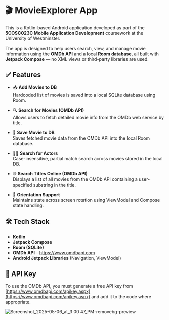 # 🎬 MovieExplorer App

This is a Kotlin-based Android application developed as part of the **5COSC023C Mobile Application Development** coursework at the University of Westminster.

The app is designed to help users search, view, and manage movie information using the **OMDb API** and a local **Room database**, all built with **Jetpack Compose** — no XML views or third-party libraries are used.

## ✅ Features

- 📥 **Add Movies to DB**  
  Hardcoded list of movies is saved into a local SQLite database using Room.

- 🔍 **Search for Movies (OMDb API)**  
  Allows users to fetch detailed movie info from the OMDb web service by title.

- 💾 **Save Movie to DB**  
  Saves fetched movie data from the OMDb API into the local Room database.

- 🧑‍🎤 **Search for Actors**  
  Case-insensitive, partial match search across movies stored in the local DB.

- 🌐 **Search Titles Online (OMDb API)**  
  Displays a list of all movies from the OMDb API containing a user-specified substring in the title.

- 🔁 **Orientation Support**  
  Maintains state across screen rotation using ViewModel and Compose state handling.

## 🛠️ Tech Stack

- **Kotlin**
- **Jetpack Compose**
- **Room (SQLite)**
- **OMDb API** - https://www.omdbapi.com
- **Android Jetpack Libraries** (Navigation, ViewModel)

## 🔐 API Key

To use the OMDb API, you must generate a free API key from [https://www.omdbapi.com/apikey.aspx](https://www.omdbapi.com/apikey.aspx) and add it to the code where appropriate.



![Screenshot_2025-05-06_at_3 00 47_PM-removebg-preview](https://github.com/user-attachments/assets/8686b47f-e794-4887-b10e-bfcadf65b2a2)


